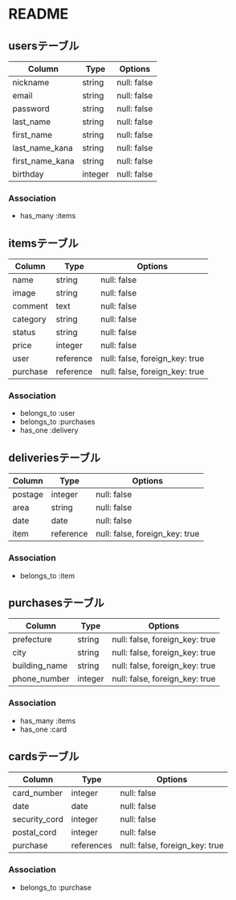 # README

## usersテーブル

| Column          | Type       | Options     |
| --------------- | ---------- | ----------- |
| nickname        | string     | null: false |
| email           | string     | null: false |
| password        | string     | null: false |
| last_name       | string     | null: false |
| first_name      | string     | null: false |
| last_name_kana  | string     | null: false |
| first_name_kana | string     | null: false |
| birthday        | integer    | null: false |

### Association
- has_many :items

## itemsテーブル

| Column   | Type      | Options                        |
| -------- | --------- | ------------------------------ |
| name     | string    | null: false                    |
| image    | string    | null: false                    |
| comment  | text      | null: false                    |
| category | string    | null: false                    |
| status   | string    | null: false                    |
| price    | integer   | null: false                    |
| user     | reference | null: false, foreign_key: true |
| purchase | reference | null: false, foreign_key: true |

### Association
- belongs_to :user
- belongs_to :purchases
- has_one    :delivery

## deliveriesテーブル

| Column  | Type      | Options                        |
| ------- | --------- | ------------------------------ |
| postage | integer   | null: false                    |
| area    | string    | null: false                    |
| date    | date      | null: false                    |
| item    | reference | null: false, foreign_key: true |

### Association
- belongs_to :item

## purchasesテーブル

| Column         | Type    | Options                        |
| -------------- | ------- | ------------------------------ |
| prefecture     | string  | null: false, foreign_key: true |
| city           | string  | null: false, foreign_key: true |
| building_name  | string  | null: false, foreign_key: true |
| phone_number   | integer | null: false, foreign_key: true |

### Association
- has_many  :items
- has_one   :card

## cardsテーブル

| Column         | Type       | Options                        |
| -------------- | ---------- | ------------------------------ |
| card_number    | integer    | null: false                    |
| date           | date       | null: false                    |
| security_cord  | integer    | null: false                    |
| postal_cord    | integer    | null: false                    |
| purchase       | references | null: false, foreign_key: true |

### Association
- belongs_to :purchase
